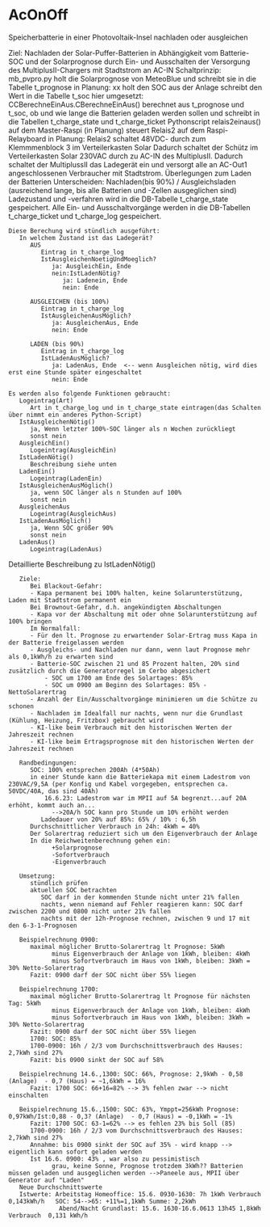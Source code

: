 # AcOnOff
Speicherbatterie in einer Photovoltaik-Insel nachladen oder ausgleichen

Ziel: Nachladen der Solar-Puffer-Batterien in Abhängigkeit vom Batterie-SOC und der Solarprognose
         durch Ein- und Ausschalten der Versorgung des MultiplusII-Chargers mit Stadtstrom an AC-IN
 Schaltprinzip:
    mb_pvpro.py holt die Solarprognose von MeteoBlue und schreibt sie in die Tabelle t_prognose
    in Planung: xx holt den SOC aus der Anlage schreibt den Wert in die Tabelle t_soc
    hier umgesetzt:
          CCBerechneEinAus.CBerechneEinAus() berechnet aus t_prognose und t_soc, ob und wie lange die Batterien geladen werden sollen 
          und schreibt in die Tabellen t_charge_state und t_charge_ticket
          Pythonscript relais2einaus() auf dem Master-Raspi (in Planung) steuert Relais2 auf dem Raspi-Relayboard 
    in Planung: Relais2 schaltet 48VDC- durch zum Klemmmenblock 3 im Verteilerkasten Solar
    Dadurch schaltet der Schütz im Verteilerkasten Solar 230VAC durch zu AC-IN des MultiplusII.
    Dadurch schaltet der MultiplussII das Ladegerät ein und versorgt alle an AC-Out1 angeschlossenen Verbraucher mit Stadtstrom.
 Überlegungen zum Laden der Batterien
    Unterscheiden: Nachladen(bis 90%) / Ausgleichsladen (ausreichend lange, bis alle Batterien und -Zellen ausgeglichen sind)
    Ladezustand und -verfahren wird in die DB-Tabelle t_charge_state gespeichert.
    Alle Ein- und Ausschaltvorgänge werden in die DB-Tabellen t_charge_ticket und t_charge_log gespeichert.

    Diese Berechung wird stündlich ausgeführt:
       In welchem Zustand ist das Ladegerät?
          AUS
             Eintrag in t_charge_log
             IstAusgleichenNoetigUndMoeglich?
                ja: AusgleichEin, Ende
                nein:IstLadenNötig?
                   ja: Ladenein, Ende
                   nein: Ende

          AUSGLEICHEN (bis 100%)
             Eintrag in t_charge_log
             IstAusgleichenAusMöglich?
                ja: AusgleichenAus, Ende
                nein: Ende

          LADEN (bis 90%)
             Eintrag in t_charge_log
             IstLadenAusMöglich?
                ja: LadenAus, Ende  <-- wenn Ausgleichen nötig, wird dies erst eine Stunde später eingeschaltet
                nein: Ende

    Es werden also folgende Funktionen gebraucht:
       Logeintrag(Art)      
          Art in t_charge_log und in t_charge_state eintragen(das Schalten über nimmt ein anderes Python-Script)
       IstAusgleichenNötig()
          ja, Wenn letzter 100%-SOC länger als n Wochen zurückliegt   
          sonst nein
       AusgleichEin()
          Logeintrag(AusgleichEin)
       IstLadenNötig()
          Beschreibung siehe unten
       LadenEin()
          Logeintrag(LadenEin)
       IstAusgleichenAusMöglich()
          ja, wenn SOC länger als n Stunden auf 100%
          sonst nein
       AusgleichenAus
          Logeintrag(AusgleichAus)
       IstLadenAusMöglich()
          ja, Wenn SOC größer 90%
          sonst nein      
       LadenAus()
          Logeintrag(LadenAus)

   Detaillierte Beschreibung zu IstLadenNötig()
    
       Ziele:
          Bei Blackout-Gefahr: 
          - Kapa permanent bei 100% halten, keine Solarunterstützung, Laden mit Stadtstrom permanent ein
          Bei Brownout-Gefahr, d.h. angekündigten Abschaltungen
          - Kapa vor der Abschaltung mit oder ohne Solarunterstützung auf 100% bringen
          Im Normalfall:
          - Für den lt. Prognose zu erwartender Solar-Ertrag muss Kapa in der Batterie freigelassen werden
          - Ausgleichs- und Nachladen nur dann, wenn laut Prognose mehr als 0,1kWh/h zu erwarten sind
          - Batterie-SOC zwischen 21 und 85 Prozent halten, 20% sind zusätzlich durch die Generatorregel im Cerbo abgesichert
              - SOC um 1700 am Ende des Solartages: 85% 
              - SOC um 0900 am Beginn des Solartages: 85% - NettoSolarertrag
          - Anzahl der Ein/Ausschaltvorgänge minimieren um die Schütze zu schonen
          - Nachladen im Idealfall nur nachts, wenn nur die Grundlast (Kühlung, Heizung, Fritzbox) gebraucht wird
          - KI-like beim Verbrauch mit den historischen Werten der Jahreszeit rechnen
          - KI-like beim Ertragsprognose mit den historischen Werten der Jahreszeit rechnen

       Randbedingungen:
          SOC: 100% entsprechen 200Ah (4*50Ah)
          in einer Stunde kann die Batteriekapa mit einem Ladestrom von 230VAC/9,5A (per Konfig und Kabel vorgegeben, entsprechen ca. 50VDC/40A, das sind 40Ah)
              16.6.23: Ladestrom war im MPII auf 5A begrenzt...auf 20A erhöht, kommt auch an...         
                -->20A/h SOC kann pro Stunde um 10% erhöht werden
             Ladedauer von 20% auf 85%: 65% / 10% : 6,5h
          Durchschnittlicher Verbrauch in 24h: 4kWh = 40%
          Der Solarertrag reduziert sich um den Eigenverbrauch der Anlage
          In die Reichweitenberechnung gehen ein:
                +Solarprognose
                -Sofortverbrauch
                -Eigenverbrauch

       Umsetzung:
          stündlich prüfen
          aktuellen SOC betrachten
             SOC darf in der kommenden Stunde nicht unter 21% fallen
             nachts, wenn niemand auf Fehler reagieren kann: SOC darf zwischen 2200 und 0800 nicht unter 21% fallen
             nachts mit der 12h-Prognose rechnen, zwischen 9 und 17 mit den 6-3-1-Prognosen

       Beispielrechnung 0900:
          maximal möglicher Brutto-Solarertrag lt Prognose: 5kWh 
                minus Eigenverbrauch der Anlage von 1kWh, bleiben: 4kWh
                minus Sofortverbrauch im Haus von 1kWh, bleiben: 3kWh = 30% Netto-Solarertrag
          Fazit: 0900 darf der SOC nicht über 55% liegen
    
       Beispielrechnung 1700:
          maximal möglicher Brutto-Solarertrag lt Prognose für nächsten Tag: 5kWh 
                minus Eigenverbrauch der Anlage von 1kWh, bleiben: 4kWh
                minus Sofortverbrauch im Haus von 1kWh, bleiben: 3kWh = 30% Netto-Solarertrag
          Fazit: 0900 darf der SOC nicht über 55% liegen
          1700: SOC: 85%
          1700-0900: 16h / 2/3 vom Durchschnittsverbrauch des Hauses: 2,7kWh sind 27%
          Fazit: bis 0900 sinkt der SOC auf 58% 

       Beispielrechnung 14.6.,1300: SOC: 66%, Prognose: 2,9kWh - 0,58 (Anlage)  - 0,7 (Haus) = ~1,6kWh = 16%
          Fazit: 1700 SOC: 66+16=82% --> 3% fehlen zwar --> nicht einschalten

       Beispielrechnung 15.6.,1500: SOC: 63%, Ymppt=256kWh Prognose: 0,97kWh/Ist:0,88 - 0,3? (Anlage)  - 0,7 (Haus) = -0,1kWh = -1%
          Fazit: 1700 SOC: 63-1=62% --> es fehlen 23% bis Soll (85)
          1700-0900: 16h / 2/3 vom Durchschnittsverbrauch des Hauses: 2,7kWh sind 27%
          Annahme: bis 0900 sinkt der SOC auf 35% - wird knapp --> eigentlich kann sofort geladen werden
          Ist 16.6. 0900: 43% , war also zu pessimistisch
                grau, keine Sonne, Prognose trotzdem 3kWh?? Batterien müssen geladen und ausgeglichen werden -->Paneele aus, MPII über Generator auf "Laden"
       Neue Durchschnittswerte
       Istwerte: Arbeitstag Homeoffice: 15.6. 0930-1630: 7h 1kWh Verbrauch 0,143kWh/h   SOC: 54-->65: +11%=1,1kWh Summe: 2,2kWh
                  Abend/Nacht Grundlast: 15.6. 1630-16.6.0613 13h45 1,8kWh Verbrauch  0,131 kWh/h



